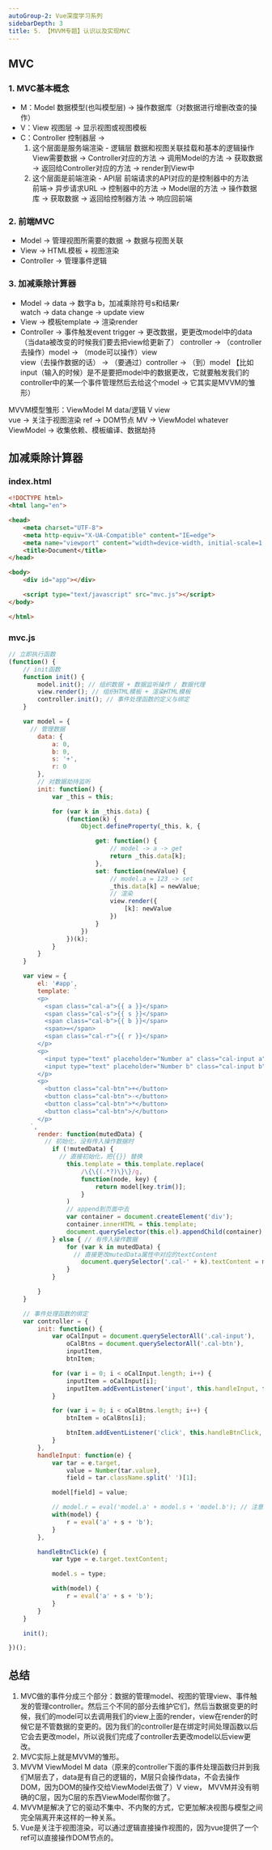 ```yaml
---
autoGroup-2: Vue深度学习系列
sidebarDepth: 3
title: 5. 【MVVM专题】认识以及实现MVC
---
```


## MVC

### 1. MVC基本概念
- M：Model 数据模型(也叫模型层) -> 操作数据库（对数据进行增删改查的操作）
- V：View 视图层 -> 显示视图或视图模板
- C：Controller 控制器层 -> 
  1. 这个层面是服务端渲染 - 逻辑层 数据和视图关联挂载和基本的逻辑操作    
View需要数据 -> Controller对应的方法 -> 调用Model的方法 -> 获取数据 -> 返回给Controller对应的方法 -> render到View中
  2. 这个层面是前端渲染  - API层 前端请求的API对应的是控制器中的方法   
前端-> 异步请求URL -> 控制器中的方法 -> Model层的方法 -> 操作数据库 -> 获取数据 -> 返回给控制器方法 -> 响应回前端

### 2. 前端MVC
- Model -> 管理视图所需要的数据 -> 数据与视图关联 
- View -> HTML模板 + 视图渲染
- Controller -> 管理事件逻辑


### 3. 加减乘除计算器
- Model -> data -> 数字a b，加减乘除符号s和结果r   
   watch -> data change -> update view
- View -> 模板template -> 渲染render
- Controller -> 事件触发event trigger -> 更改数据，更更改model中的data（当data被改变的时候我们要去把view给更新了）
controller -> （controller去操作）model -> （mode可以操作）view   
view（去操作数据的话） -> （要通过）controller -> （到）model 【比如input（输入的时候）是不是要把model中的数据更改，它就要触发我们的controller中的某一个事件管理然后去给这个model -> 它其实是MVVM的雏形）


MVVM模型雏形：ViewModel  M data/逻辑  V view   
vue -> 关注于视图渲染  ref -> DOM节点   MV -> ViewModel whatever  
ViewModel -> 收集依赖、模板编译、数据劫持


## 加减乘除计算器

### index.html
```html
<!DOCTYPE html>
<html lang="en">

<head>
    <meta charset="UTF-8">
    <meta http-equiv="X-UA-Compatible" content="IE=edge">
    <meta name="viewport" content="width=device-width, initial-scale=1.0">
    <title>Document</title>
</head>

<body>
    <div id="app"></div>

    <script type="text/javascript" src="mvc.js"></script>
</body>

</html>
```

### mvc.js
```javascript
// 立即执行函数
(function() {
    // init函数
    function init() {
        model.init(); // 组织数据 + 数据监听操作 / 数据代理
        view.render(); // 组织HTML模板 + 渲染HTML模板 
        controller.init(); // 事件处理函数的定义与绑定 
    }

    var model = {
      // 管理数据
        data: {
            a: 0,
            b: 0,
            s: '+',
            r: 0
        },
        // 对数据劫持监听
        init: function() {
            var _this = this;

            for (var k in _this.data) {
                (function(k) {
                    Object.defineProperty(_this, k, {

                        get: function() {
                            // model -> a -> get
                            return _this.data[k];
                        },
                        set: function(newValue) {
                            // model.a = 123 -> set
                            _this.data[k] = newValue;
                            // 渲染
                            view.render({
                                [k]: newValue
                            })
                        }
                    })
                })(k);
            }
        }
    }

    var view = {
        el: '#app',
        template: `
        <p>
          <span class="cal-a">{{ a }}</span>
          <span class="cal-s">{{ s }}</span>
          <span class="cal-b">{{ b }}</span>
          <span>=</span>
          <span class="cal-r">{{ r }}</span>
        </p>
        <p>
          <input type="text" placeholder="Number a" class="cal-input a" />
          <input type="text" placeholder="Number b" class="cal-input b" />
        </p>
        <p>
          <button class="cal-btn">+</button>
          <button class="cal-btn">-</button>
          <button class="cal-btn">*</button>
          <button class="cal-btn">/</button>
        </p>
      `,
        render: function(mutedData) {
          // 初始化，没有传入操作数据时
            if (!mutedData) {
              // 直接初始化，把{{}} 替换
                this.template = this.template.replace(
                    /\{\{(.*?)\}\}/g,
                    function(node, key) {
                        return model[key.trim()];
                    }
                )
                // append到页面中去
                var container = document.createElement('div');
                container.innerHTML = this.template;
                document.querySelector(this.el).appendChild(container)
            } else { // 有传入操作数据
                for (var k in mutedData) {
                  // 直接更改mutedData属性中对应的textContent
                    document.querySelector('.cal-' + k).textContent = mutedData[k];
                }
            }

        }
    }

    // 事件处理函数的绑定
    var controller = {
        init: function() {
            var oCalInput = document.querySelectorAll('.cal-input'),
                oCalBtns = document.querySelectorAll('.cal-btn'),
                inputItem,
                btnItem;

            for (var i = 0; i < oCalInput.length; i++) {
                inputItem = oCalInput[i];
                inputItem.addEventListener('input', this.handleInput, false);
            }

            for (var i = 0; i < oCalBtns.length; i++) {
                btnItem = oCalBtns[i];

                btnItem.addEventListener('click', this.handleBtnClick, false);
            }
        },
        handleInput: function(e) {
            var tar = e.target,
                value = Number(tar.value),
                field = tar.className.split(' ')[1];

            model[field] = value;

            // model.r = eval('model.a' + model.s + 'model.b'); // 注意写法
            with(model) {
                r = eval('a' + s + 'b');
            }
        },

        handleBtnClick(e) {
            var type = e.target.textContent;

            model.s = type;

            with(model) {
                r = eval('a' + s + 'b');
            }
        }
    }

    init();

})();
```

## 总结
1. MVC做的事件分成三个部分：数据的管理model、视图的管理view、事件触发的管理controller。然后三个不同的部分去维护它们，然后当数据变更的时候，我们的model可以去调用我们的view上面的render，view在render的时候它是不管数据的变更的。因为我们的controller是在绑定时间处理函数以后它会去更改model，所以说我们完成了controller去更改model以后view更改。
2. MVC实际上就是MVVM的雏形。
3. MVVM ViewModel M data（原来的controller下面的事件处理函数归并到我们M层去了，data是有自己的逻辑的，M层只会操作data，不会去操作DOM，因为DOM的操作交给ViewModel去做了）V view， MVVM并没有明确的C层，因为C层的东西ViewModel帮你做了。
4. MVVM是解决了它的驱动不集中、不内聚的方式，它更加解决视图与模型之间完全隔离开来这样的一种关系。
5. Vue是关注于视图渲染，可以通过逻辑直接操作视图的，因为vue提供了一个ref可以直接操作DOM节点的。